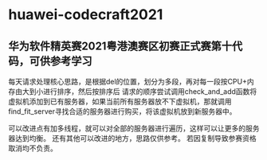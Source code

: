 # huawei-codecraft2021
华为软件精英赛2021粤港澳赛区初赛正式赛第十代码，可供参考学习
-----
每天请求处理核心思路，是根据del的位置，划分为多段，再对每一段按CPU+内存由大到小进行排序，然后按排序后
请求的顺序尝试调用check_and_add函数将虚拟机添加到已有服务器，如果当前所有服务器放不下虚拟机，那就调用
find_fit_server寻找合适的服务器进行购买，将该虚拟机放到新服务器中。


可以改进点有加多线程，就可以对全部的服务器进行遍历，这样可以让更多的服务器达到均衡。
还有其他可以改进的地方，思路仅供参考。
若因复制导致参赛资格取消均不负责。

